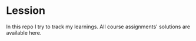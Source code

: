 # Lession
In this repo I try to track my learnings.
All course assignments' solutions are available here.
